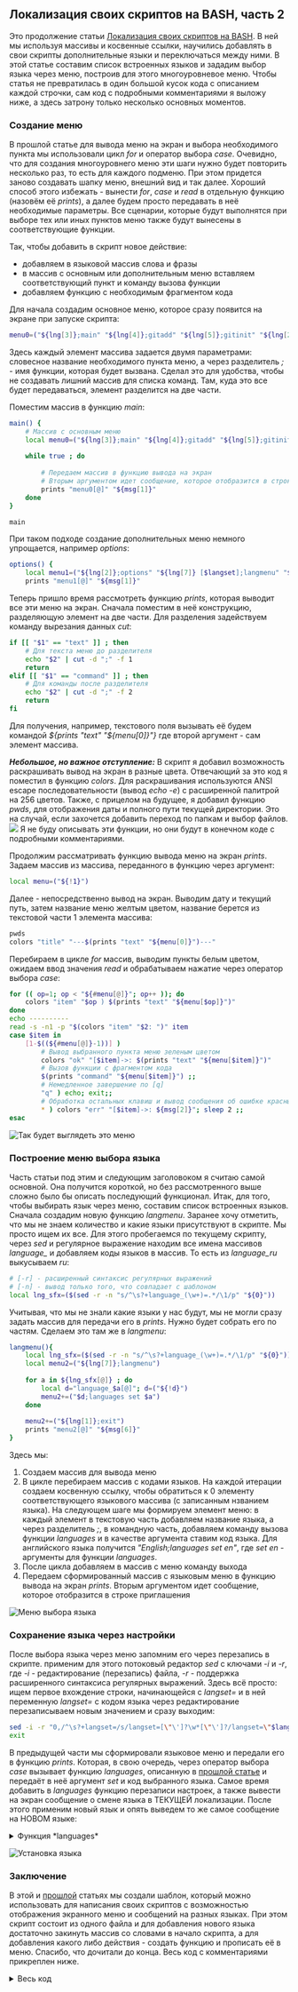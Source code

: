 ## Локализация своих скриптов на BASH, часть 2

Это продолжение статьи [Локализация своих скриптов на BASH](https://habr.com/ru/post/539586/). В ней мы используя массивы и косвенные ссылки, научились добавлять в свои скрипты дополнительные языки и переключаться между ними.
В этой статье составим список встроенных языков и зададим выбор языка через меню, построив для этого многоуровневое меню. Чтобы статья не превратилась в один большой кусок кода с описанием каждой строчки, сам код с подробными комментариями я выложу ниже, а здесь затрону только несколько основных моментов.

### Создание меню
В прошлой статье для вывода меню на экран и выбора необходимого пункта мы использовали цикл *for* и оператор выбора *case*. Очевидно, что для создания многоуровнего меню эти шаги нужно будет повторить несколько раз, то есть для каждого подменю. При этом придется заново создавать шапку меню, внешний вид и так далее.
Хороший способ этого избежать - вынести *for*, *case* и *read* в отдельную функцию (назовём её *prints*), а далее будем просто передавать в неё необходимые параметры. Все сценарии, которые будут выполнятся при выборе тех или иных пунктов меню также будут вынесены в соответствующие функции.

Так, чтобы добавить в скрипт новое действие:
- добавляем в языковой массив слова и фразы
- в массив с основным или дополнительным меню вставляем соответствующий пункт и команду вызова функции
- добавляем функцию с необходимым фрагментом кода

Для начала создадим основное меню, которое сразу появится на экране при запуске скрипта:
```bash
menu0=("${lng[3]};main" "${lng[4]};gitadd" "${lng[5]};gitinit" "${lng[2]};options" "${lng[1]};exit")
```

Здесь каждый элемент массива задается двумя параметрами: словесное название необходимого пункта меню, а через разделитель *;* - имя функции, которая будет вызвана. Сделал это для удобства, чтобы не создавать лишний массив для списка команд. Там, куда это все будет передаваться, элемент разделится на две части.
 
Поместим массив в функцию *main*:
```bash
main() {
	# Массив с основным меню
	local menu0=("${lng[3]};main" "${lng[4]};gitadd" "${lng[5]};gitinit" "${lng[2]};options" "${lng[1]};exit")
		
	while true ; do
		
		# Передаем массив в функцию вывода на экран
		# Вторым аргументом идет сообщение, которое отобразится в строке приглашения
		prints "menu0[@]" "${msg[1]}"
	done
}

main
```

При таком подходе создание дополнительных меню немного упрощается, например *options*:
```bash
options() {
	local menu1=("${lng[2]};options" "${lng[7]} [$langset];langmenu" "${lng[1]};exit")
	prints "menu1[@]" "${msg[1]}"
```

Теперь пришло время рассмотреть функцию *prints*, которая выводит все эти меню на экран. Сначала поместим в неё конструкцию, разделяющую элемент на две части. Для разделения задействуем команду вырезания данных *cut*:
```bash
if [[ "$1" == "text" ]] ; then
	# Для текста меню до разделителя
	echo "$2" | cut -d ";" -f 1
	return
elif [[ "$1" == "command" ]] ; then
	# Для команды после разделителя
	echo "$2" | cut -d ";" -f 2
	return
fi
```

Для получения, например, текстового поля вызывать её будем командой *${prints "text" "${menu[0]}"}*  где второй аргумент - сам элемент массива.

***Небольшое, но важное отступление:*** В скрипт я добавил возможность раскрашивать вывод на экран в разные цвета. Отвечающий за это код я поместил в функцию *colors*. Для раскрашивания используются ANSI escape последовательности (вывод *echo -e*) с расширенной палитрой на 256 цветов. 
Также, с прицелом на будущее, я добавил функцию *pwds*, для отображения даты и полного пути текущей директории. Это на случай, если захочется добавить переход по папкам и выбор файлов.
![](Localization_of_Bash_scripts_2_img1.jpg)
Я не буду описывать эти функции, но они будут в конечном коде с подробными комментариями.

Продолжим рассматривать функцию вывода меню на экран *prints*. Задаем массив из массива, переданного в функцию через аргумент:
```bash	
local menu=("${!1}")
```
	
Далее - непосредственно вывод на экран. Выводим дату и текущий путь, затем название меню желтым цветом, название берется из текстовой части 1 элемента массива:
```bash
pwds
colors "title" "---$(prints "text" "${menu[0]}")---"
```
Перебираем в цикле *for* массив, выводим пункты белым цветом, ожидаем ввод значения *read* и обрабатываем нажатие через оператор выбора *case*:
```bash
for (( op=1; op < "${#menu[@]}"; op++ )); do
	colors "item" "$op ) $(prints "text" "${menu[$op]}")"
done
echo ----------
read -s -n1 -p "$(colors "item" "$2: ")" item	
case $item in
	[1-$((${#menu[@]}-1))] ) 
		# Вывод выбранного пункта меню зеленым цветом
		colors "ok" "[$item]->: $(prints "text" "${menu[$item]}")"
		# Вызов функции с фрагментом кода
		$(prints "command" "${menu[$item]}") ;;
		# Немедленное завершение по [q]
		"q" ) echo; exit;;
		# Обработка остальных клавиш и вывод сообщения об ошибке красным цветом
		* ) colors "err" "[$item]->: ${msg[2]}"; sleep 2 ;;
esac	
```
![](Localization_of_Bash_scripts_2_img2.jpg "Так будет выглядеть это меню")

### Построение меню выбора языка
Часть статьи под этим и следующим заголовоком я считаю самой основной. Она получится короткой, но без рассмотренного выше сложно было бы описать последующий функционал.
Итак, для того, чтобы выбирать язык через меню, составим список встроенных языков. Сначала создадим новую функцию *langmenu*.
Заранее хочу отметить, что мы не знаем количество и какие языки присутствуют в скрипте. Мы просто ищем их все. Для этого пробегаемся по текущему скрипту, через *sed* и регулярное выражение находим все имена массивов *language_* и добавляем коды языков в массив. То есть из *language_ru* выкусываем *ru*:
```bash
# [-r] - расширенный синтаксис регулярных выражений
# [-n] - вывод только того, что совпадает с шаблоном
local lng_sfx=($(sed -r -n "s/^\s?+language_(\w+)=.*/\1/p" "${0}"))
```
Учитывая, что мы не знали какие языки у нас будут, мы не могли сразу задать массив для передачи его в *prints*. Нужно будет собрать его по частям. Сделаем это там же в *langmenu*:

```bash
langmenu(){
	local lng_sfx=($(sed -r -n "s/^\s?+language_(\w+)=.*/\1/p" "${0}"))
	local menu2=("${lng[7]};langmenu")
	
	for a in ${lng_sfx[@]} ; do
		local d="language_$a[@]"; d=("${!d}")
		menu2+=("$d;languages set $a")
	done
	
	menu2+=("${lng[1]};exit")
	prints "menu2[@]" "${msg[6]}"
}
```

Здесь мы:
1. Создаем массив для вывода меню
2. В цикле перебираем массив с кодами языков. На каждой итерации создаем косвенную ссылку, чтобы обратиться к 0 элементу соответствующего языкового массива (с записанным нзванием языка). На следующем шаге мы формируем элемент меню: в каждый элемент в текстовую часть добавляем название языка, а через разделитель *;*, в командную часть, добавляем команду вызова функции *languages* и в качестве аргумента ставим код языка. Для английского языка получится *"English;languages set en"*, где *set en* - аргументы для функции *languages*. 
3. После цикла добавляем в массив с меню команду выхода
4. Передаем сформированный массив с языковым меню в функцию вывода на экран *prints*. Вторым аргументом идет сообщение, которое отобразится в строке приглашения

![](Localization_of_Bash_scripts_2_img3.jpg "Меню выбора языка")

### Сохранение языка через настройки
После выбора языка через меню запомним его через перезапись в скрипте. применим для этого потоковый редактор *sed* с ключами *-i* и *-r*, где *-i* - редактирование (перезапись) файла, *-r* - поддержка расширенного синтаксиса регулярных выражений.
Здесь всё просто: ищем первое вхождение строки, начинающейся с *langset=* и в ней переменную *langset=* с кодом языка через редактирование перезаписываем новым значением и сразу выходим:

```bash
sed -i -r "0,/^\s?+langset=/s/langset=[\"\']?\w*[\"\']?/langset=\"$langset\"/" "${0}"
exit
```

В предыдущей части мы сформировали языковое меню и передали его в функцию *prints*. Которая, в свою очередь, через оператор выбора *case* вызывает функцию *languages*, описанную в [прошлой статье](https://habr.com/ru/post/539586/) и передаёт в неё аргумент *set* и код выбранного языка. Самое время добавить в *languages* функцию перезаписи настроек, а также вывести на экран сообщение о смене языка в ТЕКУЩЕЙ локализации. После этого применим новый язык и опять выведем то же самое сообщение на НОВОМ языке:

<details>
  <summary>Функция *languages*</summary>
  
```bash
if [ "$1" == "set" ] ; then
	# Устанавливаем новый язык из входного аргумента
	langset="$2"
	local df="language_$langset"
	echo
	# Сообщение на ТЕКУЩЕМ языке что язык изменен, цвет зеленый
	colors "ok" "${msg[7]} ${!df}. ${msg[8]}"
	# Применяем настройки языка
	languages
	# Сообщение на НОВОМ языке что язык изменен, цвет зеленый
	colors "ok" "${msg[7]} ${lng[0]}. ${msg[8]}"
	echo
	# Перезаписываем переменную langset= с кодом языка и выходим
	sed -i -r "0,/^\s?+langset=/s/langset=[\"\']?\w*[\"\']?/langset=\"$langset\"/" "${0}"
	exit 
fi
```

</details>

![](Localization_of_Bash_scripts_2_img4.jpg "Установка языка")

### Заключение
В этой и [прошлой](https://habr.com/ru/post/539586/) статьях мы создали шаблон, который можно использовать для написания своих скриптов с возможностью отображения экранного меню и сообщений на разных языках. При этом скрипт состоит из одного файла и для добавления нового языка достаточно закинуть массив со словами в начало скрипта, а для добавления какого либо действия - создать функцию и прописать её в меню.
Спасибо, что дочитали до конца. Весь код с комментариями прикреплен ниже.

<details>
  <summary>Весь код</summary>
  
```bash
#!/bin/bash
# Код языка
langset="ru"

# Меню и сообщения
language_en=( "English" "Quit" "Options" "Main menu" "Git: add ALL files/commit" "Git init" "Change language" "Language selection" )
message_en=( "English" "Select item" "Wrong! This item does not exist" "Added all files" "Enter you commit" "Changes recorded" "Select a language" "The language has been changed to" "Start the program again" "Repository not found\nPlease, select Git init pepository" )

language_ru=( "Русский" "Выход" "Настройки" "Основное меню" "Git: добавить ВСЕ файлы/коммит" "" "" "Выбор языка" )
message_ru=( "Русский" "Выберите пункт" "Неверно! Этого пункта не существует" "Добавление всех файлов" "Введите ваш коммит" "Изменения зарегистрированы" "Выберите язык" "Язык изменен на" "Запустите программу заново" "Репозиторий не найден\nПожалуйста, инициализируйте репозиторий, выбрав Git init" )

language_de=( "Deutsch" )
message_de=( "Deutsch" "" "" "" "" "" "" "" "Starten Sie das Programm neu" )

language_cn=( "中文" "出口" "设置" "主菜单")
message_cn=( "中文" "选择项目" "" "" "" "" "选择语言" "语言已改为" "重新启动程序" )

#Settings section

languages() {
	# Функция с языковыми настройками и установкой нового языка
	# Косвенные ссылки и создание нового массива
	lng="language_$langset[@]"; lng=("${!lng}")
	msg="message_$langset[@]"; msg=("${!msg}")

	# Сравнение массивов для проверки на пропущенные элементы
	for b in ${!language_en[@]} ${!message_en[@]} ; do
	
		if [[ ! ${lng[$b]} ]] ; then
			lng[$b]=${language_en[$b]}
		fi
		if [[ ! ${msg[$b]} ]] ; then
			msg[$b]=${message_en[$b]}
		fi
	done

	# Установка нового языка
	if [ "$1" == "set" ] ; then
		
		# Устанавливаем новый язык из входного аргумента
		langset="$2"

		local df="language_$langset"
		
		# Выводим сообщение на ТЕУЩЕМ языке что язык изменен,
		# пишем какой выбрали, предлагаем перезапустить программу
		echo
		colors "ok" "${msg[7]} ${!df}. ${msg[8]}"
		
		# Применяем настройки языка
		languages
		
		# Выводим сообщение на НОВОМ языке что язык изменен
		# пишем какой выбрали, предлагаем перезапустить программу
		colors "ok" "${msg[7]} ${lng[0]}. ${msg[8]}"
		echo
		# Через регулярное выражение путем изменения файла
		# перезаписываем переменную langset= с кодом языка и выходим
		# [-r] - расширенный синтаксис регулярных выражений
		# [-i] - редактирование файла
		# [0,] - только первое вхождение
		sed -i -r "0,/^\s?+langset=/s/langset=[\"\']?\w*[\"\']?/langset=\"$langset\"/" "${0}"
		exit 
	fi
}

# Применяем настройки языка
languages


colors() {
	# Установка цвета текста и фона. Строки даны полностью,
	# чтобы можно было просто изменить цифры, ничего не дописывая
	# Здесь [48] - код расширенной палитры фона, [38] - текста
	# [5] - 8-битный формат цвета (0-255), [1] - жирный,
	# [22] - отменить жирный, [0] - сбросить все изменения
	case "$1" in
		# Текст: темно-зеленый (часы)
		"tm" ) echo -e "\e[48;5;256;38;5;34;22m$2\e[0m" ;;
		# Фон: светло-синий, текст: белый жирный (часть полного пути)
		"pt" ) echo -e "\e[48;5;24;38;5;15;1m$2\e[0m" ;;
		# Текст: светло-желтый жирный (текущая папка)
		"cf" ) echo -e "\e[48;5;256;38;5;226;1m$2\e[0m" ;;
		# Текст: темно-зеленый жирный (цвет успешной операции)
		"ok" ) echo -e "\e[48;5;256;38;5;34;1m$2\e[0m" ;;
		# Текст: красный жирный (цвет ошибки)
		"err" ) echo -e "\e[48;5;256;38;5;160;1m$2\e[0m" ;;
		# Текст: светло-желтый (шапка меню)
		"title" ) echo -e "\e[48;5;256;38;5;226;22m$2\e[0m" ;;
		# Текст: белый (пункты меню и строка приглашения)
		"item" ) echo -e "\e[48;5;256;38;5;15;22m$2\e[0m" ;;
	esac
	
}

pwds() {
	# Цветное отображение полного пути текущей директории и даты
	echo 
	echo ----------
	echo "$(colors 'tm' "[$(date +"%T")]") $(colors 'pt' "${PWD%/*}"/)$(colors 'cf'  "$(basename   "$PWD")")"
	echo ----------
}

prints() {
	# Функция вывода меню на экран
	
	# Разделение элемента массива на текст и команду, в качестве разделителя [;]
	if [[ "$1" == "text" ]] ; then
		echo "$2" | cut -d ";" -f 1
		return
	elif [[ "$1" == "command" ]] ; then
		echo "$2" | cut -d ";" -f 2
		return
	fi
	
	# Задаем массив из массива, переданного в функцию через аргумент
	local menu=("${!1}")
	
	# Вывод даты и текущего пути
	pwds
		
	# Вывод названия меню желтым цветом, название берется
	# из текстовой части 1 элемента массива 	
	colors "title" "---$(prints "text" "${menu[0]}")---"
	
	# Вывод меню на экран
	for (( op=1; op < "${#menu[@]}"; op++ )); do
		
		# Вывод пунктов меню белым цветом, названия берутся
		# из текстовой части соответствующего элемента массива
		colors "item" "$op ) $(prints "text" "${menu[$op]}")"
	done
	
	echo ----------
	
	# Ожидание ввода значения, приглашение выводится белым цветом
	read -s -n1 -p "$(colors "item" "$2: ")" item	
	
	# Оператор выбора
	case $item in
		# Все числа от 1 до размера всего массива минус 1 (так как индексация массива с 0)
		# Вывод выбранного пункта меню зеленым цветом название берется
		# из текстовой части соответствующего элемента массива
		[1-$((${#menu[@]}-1))] ) colors "ok" "[$item]->: $(prints "text" "${menu[$item]}")"
		
		# Вызов функции с фрагментом кода, имя функции берется
		# из командной части соответствующего элемента массива
		$(prints "command" "${menu[$item]}") ;;
		
		# Немедленное завершение по [q]
		"q" ) echo; exit;;
		
		# Обработка остальных клавиш и вывод сообщения об ошибке красным цветом
		* ) colors "err" "[$item]->: ${msg[2]}"; sleep 2 ;;
	esac	
}


#Application section

gitinit() {
	# Для примера: фрагмент кода для [git init]
	git init
}

gitadd() {
	# Для примера: фрагмент кода для [git add] - добавить все файлы
	git add .
	# Обработка ошибок. Если статус завершения команды не равен [0]
	# вывести сообщение об ошибке красным цветом и вернуться в меню
	if [[ "$?" != "0" ]] ; then
		colors "err" "${msg[9]}" 
		sleep 1
		return 1 
	fi
	
	echo "${msg[3]} ..."
	# Приглашение и ввод коммита
	read -p "$(colors "item" "${msg[4]}: ")" comm
	git commit -m "$comm"
	# сообщение о завершении операции зеленим цветом
	colors "ok" "${msg[5]}"
}


# Menu section

langmenu(){
	# Функция создания языкового меню
	# Проходим по текущему скрипту, через регулярное выражение находим
	# все имена массивов [language_*] и добавляем коды языков в массив
	# [-r] - расширенный синтаксис регулярных выражений
	# [-n] - вывод только того, что совпадает с шаблоном
	local lng_sfx=($(sed -r -n "s/^\s?+language_(\w+)=.*/\1/p" "${0}"))
	
	# Создаем массив для вывода меню	
	local menu2=("${lng[7]};langmenu")
	
	# Перебираем в цикле массив с кодами языков, на каждой итерации создаем косвенную ссылку,
	# чтобы обратиться к 0 элементу соответствующего языкового массива (с записанным нзванием языка)
	for a in ${lng_sfx[@]} ; do
		local d="language_$a[@]"; d=("${!d}")
		
		# Продолжаем формирование массива для вывода языкового меню
		# В каждый элемент в текстовую часть добавляем название языка, а через
		# разделитель [;], в командную часть, добавляем команду вызова функции
		# [languages] и в качестве аргумента ставим код языка. Для английского языка
		# получится ["English;languages set en"], где [set en] - аргументы для функции [languages]
		menu2+=("$d;languages set $a")
	done
	# Добавляем в меню команду выхода
	menu2+=("${lng[1]};exit")
	
	# Передаем сформированный массив с языковым меню в функцию вывода на экран
	# Вторым аргументом идет сообщение, которое отобразится в строке приглашения
	prints "menu2[@]" "${msg[6]}"
}

options() {
	# Функция создания меню с настройками
	# В каждый элемент в текстовую часть добавляем название необходимого пункта меню,
	# а через разделитель [;], в командную часть, добавляем соответствующую команду вызова функции
	local menu1=("${lng[2]};options" "${lng[7]} [$langset];langmenu" "${lng[1]};exit")
	
	# Передаем массив в функцию вывода на экран
	# Вторым аргументом идет сообщение, которое отобразится в строке приглашения
	prints "menu1[@]" "${msg[1]}"
}

main() {
	# Функция создания основного меню
	# В каждый элемент в текстовую часть добавляем название необходимого пункта меню,
	# а через разделитель [;], в командную часть, добавляем соответствующую команду вызова функции
	# Здесь и в других массивах, содержащих меню, первая запись - это название и команда вызова текущей функции
	# Необходимо для того, чтобы передавать название меню для печати шапки и для вызова этой функции при необходимости
	local menu0=("${lng[3]};main" "${lng[4]};gitadd" "${lng[5]};gitinit" "${lng[2]};options" "${lng[1]};exit")

	
	while true ; do
		# Передаем массив в функцию вывода на экран
		# Вторым аргументом идет сообщение, которое отобразится в строке приглашения
		prints "menu0[@]" "${msg[1]}"
	done
}

main

exit 0
```
  
</details>
